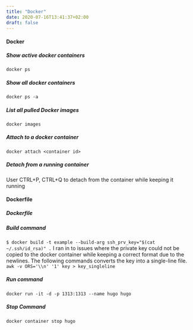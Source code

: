 ```yaml
---
title: "Docker"
date: 2020-07-16T13:41:37+02:00
draft: false
---
```


#### Docker
##### Show active docker containers
```docker ps```
##### Show all docker containers
```docker ps -a```
##### List all pulled Docker images
```docker images```
##### Attach to a docker container
```docker attach <container id>```
##### Detach from a running container
User CTRL+P, CTRL+Q to detach from the container while keeping it running

#### Dockerfile

##### Dockerfile

##### Build command
```$ docker build -t example --build-arg ssh_prv_key="$(cat ~/.ssh/id_rsa)" .```
I ran in to issues where the private key could not be copied to the docker container while keeping a correct format due to the newlines. The following commands converts the key into a single-line file.
```awk -v ORS='\\n' '1' key > key_singleline```

##### Run command
```docker run -it -d -p 1313:1313 --name hugo hugo```

##### Stop Command
```docker container stop hugo```